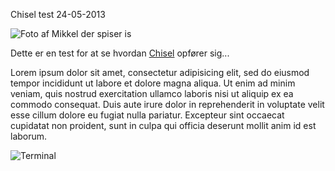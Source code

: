 Chisel test
24-05-2013

![Foto af Mikkel der spiser is](https://log.logiskhave.dk/static/20130924_mikkel.png "Mikkel spiser is")

Dette er en test for at se hvordan [Chisel](https://github.com/dz/chisel) opfører sig...

Lorem ipsum dolor sit amet, consectetur adipisicing elit, sed do eiusmod tempor incididunt ut labore et dolore magna aliqua. Ut enim ad minim veniam, quis nostrud exercitation ullamco laboris nisi ut aliquip ex ea commodo consequat. Duis aute irure dolor in reprehenderit in voluptate velit esse cillum dolore eu fugiat nulla pariatur. Excepteur sint occaecat cupidatat non proident, sunt in culpa qui officia deserunt mollit anim id est laborum.

<img class="screen" src="https://log.logiskhave.dk/static/20130924_term.png" alt="Terminal">
